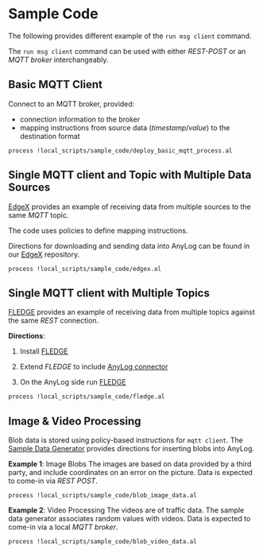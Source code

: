 # Sample Code 
The following provides different example of the `run msg client` command. 

The `run msg client` command can be used with either _REST-POST_ or an _MQTT broker_ interchangeably.

## Basic MQTT Client
Connect to an MQTT broker, provided:
- connection information to the broker
- mapping instructions from source data (_timestamp_/_value_) to the destination format

```anylog
process !local_scripts/sample_code/deploy_basic_mqtt_process.al
```

## Single MQTT client and Topic with Multiple Data Sources 
[EdgeX](edgex.al) provides an example of receiving data from multiple sources to the same _MQTT_ topic. 

The code uses policies to define mapping instructions.

Directions for downloading and sending data into AnyLog can be found in our [EdgeX](https://github.com/AnyLog-co/lfedge-code/tree/main/edgex)
repository. 

```anylog
process !local_scripts/sample_code/edgex.al
```

## Single MQTT client with Multiple Topics
[FLEDGE](../../demo_scripts/fledge.al) provides an example of receiving data from multiple topics against the same _REST_ connection.

**Directions**: 
1. Install [FLEDGE](https://fledge-iot.readthedocs.io/en/latest/quick_start/installing.html)

2. Extend _FLEDGE_ to include [AnyLog connector](https://github.com/AnyLog-co/lfedge-code/tree/main/fledge)

3. On the AnyLog side run [FLEDGE](../../demo_scripts/fledge.al)
```anylog
process !local_scripts/sample_code/fledge.al 
```

## Image & Video Processing
Blob data is stored using policy-based instructions for `mqtt client`. The [Sample Data Generator](https://github.com/AnyLog-co/Sample-Data-Generator)
provides directions for inserting blobs into AnyLog. 

**Example 1**: Image Blobs
The images are based on data provided by a third party, and include coordinates on an error on the picture. Data is 
expected to come-in via _REST POST_. 
```anylog
process !local_scripts/sample_code/blob_image_data.al 
```

**Example 2**: Video Processing 
The videos are of traffic data. The sample data generator associates random values with videos. Data is expected to 
come-in via a local _MQTT broker_. 
```anylog
process !local_scripts/sample_code/blob_video_data.al 
```

